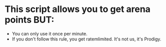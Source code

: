 # This script allows you to get arena points BUT:
- You can only use it once per minute.
- If you don't follow this rule, you get ratemlimited. It's not us, it's Prodigy.

